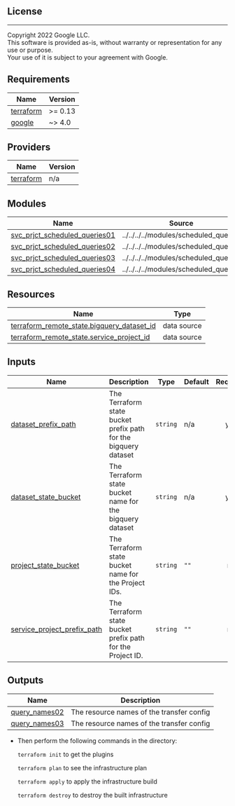 ## License
---
Copyright 2022 Google LLC.  
This software is provided as-is, without warranty or representation for any use or purpose.  
Your use of it is subject to your agreement with Google.  

## Requirements

| Name | Version |
|------|---------|
| <a name="requirement_terraform"></a> [terraform](#requirement\_terraform) | >= 0.13 |
| <a name="requirement_google"></a> [google](#requirement\_google) | ~> 4.0 |

## Providers

| Name | Version |
|------|---------|
| <a name="provider_terraform"></a> [terraform](#provider\_terraform) | n/a |

## Modules

| Name | Source | Version |
|------|--------|---------|
| <a name="module_svc_prjct_scheduled_queries01"></a> [svc\_prjct\_scheduled\_queries01](#module\_svc\_prjct\_scheduled\_queries01) | ../../../../modules/scheduled_queries | n/a |
| <a name="module_svc_prjct_scheduled_queries02"></a> [svc\_prjct\_scheduled\_queries02](#module\_svc\_prjct\_scheduled\_queries02) | ../../../../modules/scheduled_queries | n/a |
| <a name="module_svc_prjct_scheduled_queries03"></a> [svc\_prjct\_scheduled\_queries03](#module\_svc\_prjct\_scheduled\_queries03) | ../../../../modules/scheduled_queries | n/a |
| <a name="module_svc_prjct_scheduled_queries04"></a> [svc\_prjct\_scheduled\_queries04](#module\_svc\_prjct\_scheduled\_queries04) | ../../../../modules/scheduled_queries | n/a |

## Resources

| Name | Type |
|------|------|
| [terraform_remote_state.bigquery_dataset_id](https://registry.terraform.io/providers/hashicorp/terraform/latest/docs/data-sources/remote_state) | data source |
| [terraform_remote_state.service_project_id](https://registry.terraform.io/providers/hashicorp/terraform/latest/docs/data-sources/remote_state) | data source |

## Inputs

| Name | Description | Type | Default | Required |
|------|-------------|------|---------|:--------:|
| <a name="input_dataset_prefix_path"></a> [dataset\_prefix\_path](#input\_dataset\_prefix\_path) | The Terraform state bucket prefix path for the bigquery dataset | `string` | n/a | yes |
| <a name="input_dataset_state_bucket"></a> [dataset\_state\_bucket](#input\_dataset\_state\_bucket) | The Terraform state bucket name for the bigquery dataset | `string` | n/a | yes |
| <a name="input_project_state_bucket"></a> [project\_state\_bucket](#input\_project\_state\_bucket) | The Terraform state bucket name for the Project IDs. | `string` | `""` | no |
| <a name="input_service_project_prefix_path"></a> [service\_project\_prefix\_path](#input\_service\_project\_prefix\_path) | The Terraform state bucket prefix path for the Project ID. | `string` | `""` | no |

## Outputs

| Name | Description |
|------|-------------|
| <a name="output_query_names02"></a> [query\_names02](#output\_query\_names02) | The resource names of the transfer config |
| <a name="output_query_names03"></a> [query\_names03](#output\_query\_names03) | The resource names of the transfer config |


* Then perform the following commands in the directory:

   `terraform init` to get the plugins

   `terraform plan` to see the infrastructure plan

   `terraform apply` to apply the infrastructure build

   `terraform destroy` to destroy the built infrastructure
